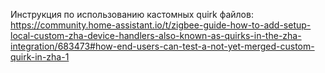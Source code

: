 Инструкция по использованию кастомных quirk файлов:
https://community.home-assistant.io/t/zigbee-guide-how-to-add-setup-local-custom-zha-device-handlers-also-known-as-quirks-in-the-zha-integration/683473#how-end-users-can-test-a-not-yet-merged-custom-quirk-in-zha-1

